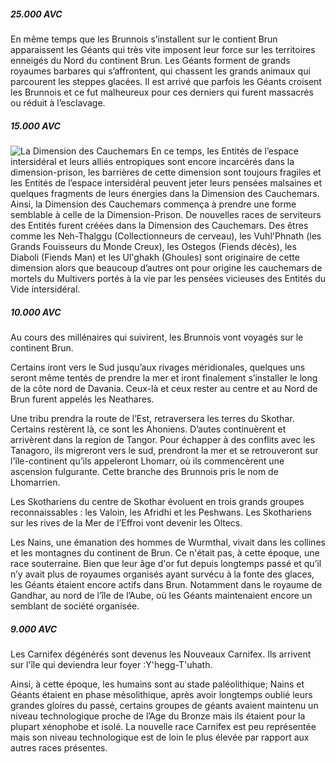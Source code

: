 ##### 25.000 AVC 

En même temps que les Brunnois s’installent sur le contient Brun apparaissent les Géants<!-- more --> qui très vite imposent leur force sur les territoires enneigés du Nord du continent Brun. Les Géants forment de grands royaumes barbares qui s’affrontent, qui chassent les grands animaux qui parcourent les steppes glacées. Il est arrivé que parfois les Géants croisent les Brunnois et ce fut malheureux pour ces derniers qui furent massacrés ou réduit à l’esclavage.

##### 15.000 AVC

<img class="left" src="/articles/histoire/images/dimension_des_cauchemars.png" alt="La Dimension des Cauchemars"/> En ce temps, les Entités de l’espace intersidéral et leurs alliés entropiques sont encore incarcérés dans la dimension-prison, les barrières de cette dimension sont toujours fragiles et les Entités de l’espace intersidéral peuvent jeter leurs pensées malsaines et quelques fragments de leurs énergies dans la Dimension des Cauchemars. Ainsi, la Dimension des Cauchemars commença à prendre une forme semblable à celle de la Dimension-Prison. De nouvelles races de serviteurs des Entités furent créées dans la Dimension des Cauchemars. Des êtres comme les Neh-Thalggu (Collectionneurs de cerveau), les Vuhl'Phnath (les Grands Fouisseurs du Monde Creux), les Ostegos (Fiends décès), les Diaboli (Fiends Man) et les Ul'ghakh (Ghoules) sont originaire de cette dimension alors que beaucoup d’autres ont pour origine les cauchemars de mortels du  Multivers portés à la vie par les pensées vicieuses des Entités du Vide intersidéral.

##### 10.000 AVC

Au cours des millénaires qui suivirent, les Brunnois vont voyagés sur le continent Brun. 

Certains iront vers le Sud jusqu’aux rivages méridionales, quelques uns seront même tentés de prendre la mer et iront finalement s’installer le long de la côte nord de Davania.  Ceux-là et ceux rester au centre et au Nord de Brun furent appelés les Neathares.

Une tribu prendra la route de l’Est, retraversera les terres du Skothar. Certains restèrent là, ce sont les Ahoniens. D’autes continuèrent et arrivèrent dans la region de Tangor. Pour échapper à des conflits avec les Tanagoro, ils migreront vers le sud, prendront la mer et se retrouveront sur l'île-continent qu’ils appeleront Lhomarr, où ils commencèrent une ascension fulgurante. Cette branche des Brunnois pris le nom de Lhomarrien.

Les Skothariens du centre de Skothar évoluent en trois grands groupes reconnaissables : les Valoin, les Afridhi et les Peshwans. Les Skothariens sur les rives de la Mer de l’Effroi vont devenir les Oltecs.

Les Nains, une émanation des hommes de Wurmthal, vivait dans les collines et les montagnes du continent de Brun. Ce n'était pas, à cette époque, une race souterraine. 
Bien que leur âge d'or fut depuis longtemps passé et qu’il n’y avait plus de royaumes organisés ayant survécu à la fonte des glaces,  les Géants étaient encore actifs dans Brun. Notamment dans le royaume de Gandhar, au nord de l’île de l’Aube, où les Géants maintenaient encore un semblant de société organisée.

##### 9.000 AVC

Les Carnifex dégénérés sont devenus les Nouveaux Carnifex. Ils arrivent sur l'île qui deviendra leur foyer :Y'hegg-T'uhath.

Ainsi, à cette époque, les humains sont au stade paléolithique; Nains et Géants étaient en phase mésolithique, après avoir longtemps oublié leurs grandes gloires du passé, certains groupes de géants avaient maintenu un niveau technologique proche de l’Age du Bronze mais ils étaient pour la plupart xénophobe et isolé. La nouvelle race Carnifex est peu représentée mais son niveau technologique est de loin le plus élevée par rapport aux autres races présentes.


